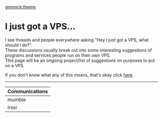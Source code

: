 [gimmick:theme](amelia)
# I just got a VPS... #

I see threads and people everywhere asking "Hey I just got a VPS, what should I do?".  
These discussions usually break out into some interesting suggestions of programs and services people run on their own VPS.  
This page will be an ongoing project/list of suggestions on purposes to put on a VPS.
    
If you don't know what any of this means, that's okay click [here](vps.md). 

---

| Communications |
| -------------- |
| mumble	|	http://mumble.org|
|irssi	|	irssi.org|